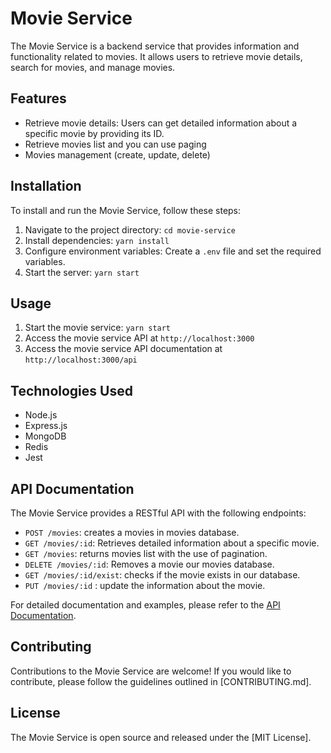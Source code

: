 # Movie Service

The Movie Service is a backend service that provides information and functionality related to movies. It allows users to retrieve movie details, search for movies, and manage movies.

## Features

- Retrieve movie details: Users can get detailed information about a specific movie by providing its ID.
- Retrieve movies list and you can use paging
- Movies management (create, update, delete)

## Installation

To install and run the Movie Service, follow these steps:

1. Navigate to the project directory: `cd movie-service`
2. Install dependencies: `yarn install`
3. Configure environment variables: Create a `.env` file and set the required variables.
4. Start the server: `yarn start`

## Usage

1. Start the movie service: `yarn start`
2. Access the movie service API at `http://localhost:3000`
3. Access the movie service API documentation at `http://localhost:3000/api`

## Technologies Used

- Node.js
- Express.js
- MongoDB
- Redis
- Jest

## API Documentation

The Movie Service provides a RESTful API with the following endpoints:

- `POST /movies`: creates a movies in movies database.
- `GET /movies/:id`: Retrieves detailed information about a specific movie.
- `GET /movies`: returns movies list with the use of pagination.
- `DELETE /movies/:id`: Removes a movie our movies database.
- `GET /movies/:id/exist`: checks if the movie exists in our database.
- `PUT /movies/:id` : update the information about the movie.

For detailed documentation and examples, please refer to the [API Documentation](http://localhost:3000/api).

## Contributing

Contributions to the Movie Service are welcome! If you would like to contribute, please follow the guidelines outlined in [CONTRIBUTING.md].

## License

The Movie Service is open source and released under the [MIT License].
